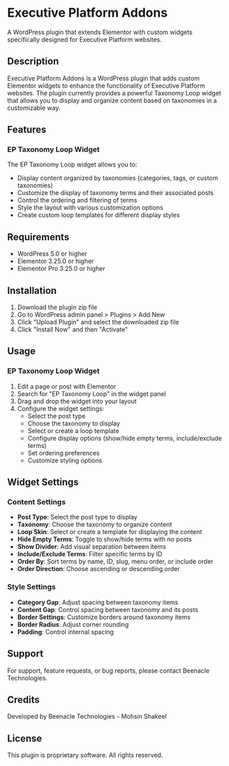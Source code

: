 # Executive Platform Addons

A WordPress plugin that extends Elementor with custom widgets specifically designed for Executive Platform websites.

## Description

Executive Platform Addons is a WordPress plugin that adds custom Elementor widgets to enhance the functionality of Executive Platform websites. The plugin currently provides a powerful Taxonomy Loop widget that allows you to display and organize content based on taxonomies in a customizable way.

## Features

### EP Taxonomy Loop Widget

The EP Taxonomy Loop widget allows you to:
- Display content organized by taxonomies (categories, tags, or custom taxonomies)
- Customize the display of taxonomy terms and their associated posts
- Control the ordering and filtering of terms
- Style the layout with various customization options
- Create custom loop templates for different display styles

## Requirements

- WordPress 5.0 or higher
- Elementor 3.25.0 or higher
- Elementor Pro 3.25.0 or higher

## Installation

1. Download the plugin zip file
2. Go to WordPress admin panel > Plugins > Add New
3. Click "Upload Plugin" and select the downloaded zip file
4. Click "Install Now" and then "Activate"

## Usage

### EP Taxonomy Loop Widget

1. Edit a page or post with Elementor
2. Search for "EP Taxonomy Loop" in the widget panel
3. Drag and drop the widget into your layout
4. Configure the widget settings:
   - Select the post type
   - Choose the taxonomy to display
   - Select or create a loop template
   - Configure display options (show/hide empty terms, include/exclude terms)
   - Set ordering preferences
   - Customize styling options

## Widget Settings

### Content Settings
- **Post Type**: Select the post type to display
- **Taxonomy**: Choose the taxonomy to organize content
- **Loop Skin**: Select or create a template for displaying the content
- **Hide Empty Terms**: Toggle to show/hide terms with no posts
- **Show Divider**: Add visual separation between items
- **Include/Exclude Terms**: Filter specific terms by ID
- **Order By**: Sort terms by name, ID, slug, menu order, or include order
- **Order Direction**: Choose ascending or descending order

### Style Settings
- **Category Gap**: Adjust spacing between taxonomy items
- **Content Gap**: Control spacing between taxonomy and its posts
- **Border Settings**: Customize borders around taxonomy items
- **Border Radius**: Adjust corner rounding
- **Padding**: Control internal spacing

## Support

For support, feature requests, or bug reports, please contact Beenacle Technologies.

## Credits

Developed by Beenacle Technologies - Mohsin Shakeel

## License

This plugin is proprietary software. All rights reserved.